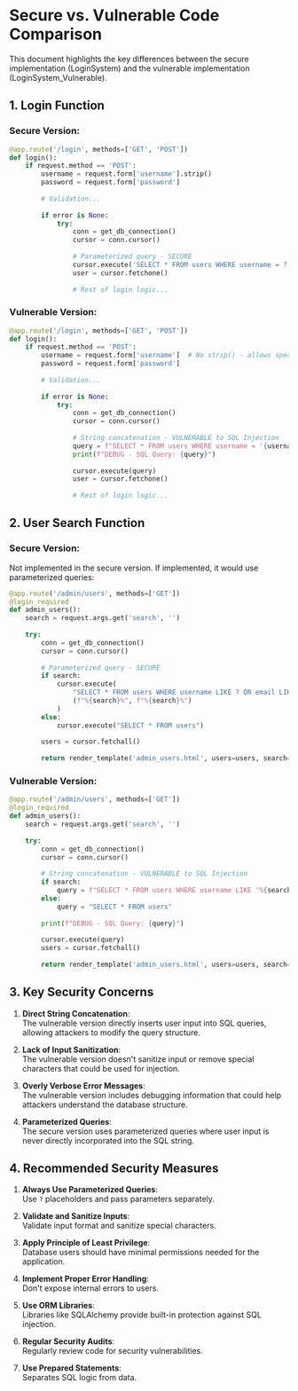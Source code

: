 # Secure vs. Vulnerable Code Comparison

This document highlights the key differences between the secure implementation (LoginSystem) and the vulnerable implementation (LoginSystem_Vulnerable).

## 1. Login Function

### Secure Version:
```python
@app.route('/login', methods=['GET', 'POST'])
def login():
    if request.method == 'POST':
        username = request.form['username'].strip()
        password = request.form['password']
        
        # Validation...
        
        if error is None:
            try:
                conn = get_db_connection()
                cursor = conn.cursor()
                
                # Parameterized query - SECURE
                cursor.execute('SELECT * FROM users WHERE username = ?', (username,))
                user = cursor.fetchone()
                
                # Rest of login logic...
```

### Vulnerable Version:
```python
@app.route('/login', methods=['GET', 'POST'])
def login():
    if request.method == 'POST':
        username = request.form['username']  # No strip() - allows special characters
        password = request.form['password']
        
        # Validation...
        
        if error is None:
            try:
                conn = get_db_connection()
                cursor = conn.cursor()
                
                # String concatenation - VULNERABLE to SQL Injection
                query = f"SELECT * FROM users WHERE username = '{username}'"
                print(f"DEBUG - SQL Query: {query}")
                
                cursor.execute(query)
                user = cursor.fetchone()
                
                # Rest of login logic...
```

## 2. User Search Function

### Secure Version:
Not implemented in the secure version. If implemented, it would use parameterized queries:

```python
@app.route('/admin/users', methods=['GET'])
@login_required
def admin_users():
    search = request.args.get('search', '')
    
    try:
        conn = get_db_connection()
        cursor = conn.cursor()
        
        # Parameterized query - SECURE
        if search:
            cursor.execute(
                "SELECT * FROM users WHERE username LIKE ? OR email LIKE ?", 
                (f"%{search}%", f"%{search}%")
            )
        else:
            cursor.execute("SELECT * FROM users")
            
        users = cursor.fetchall()
        
        return render_template('admin_users.html', users=users, search=search)
```

### Vulnerable Version:
```python
@app.route('/admin/users', methods=['GET'])
@login_required
def admin_users():
    search = request.args.get('search', '')
    
    try:
        conn = get_db_connection()
        cursor = conn.cursor()
        
        # String concatenation - VULNERABLE to SQL Injection
        if search:
            query = f"SELECT * FROM users WHERE username LIKE '%{search}%' OR email LIKE '%{search}%'"
        else:
            query = "SELECT * FROM users"
            
        print(f"DEBUG - SQL Query: {query}")
        
        cursor.execute(query)
        users = cursor.fetchall()
        
        return render_template('admin_users.html', users=users, search=search)
```

## 3. Key Security Concerns

1. **Direct String Concatenation**:  
   The vulnerable version directly inserts user input into SQL queries, allowing attackers to modify the query structure.

2. **Lack of Input Sanitization**:  
   The vulnerable version doesn't sanitize input or remove special characters that could be used for injection.

3. **Overly Verbose Error Messages**:  
   The vulnerable version includes debugging information that could help attackers understand the database structure.

4. **Parameterized Queries**:  
   The secure version uses parameterized queries where user input is never directly incorporated into the SQL string.

## 4. Recommended Security Measures

1. **Always Use Parameterized Queries**:  
   Use `?` placeholders and pass parameters separately.

2. **Validate and Sanitize Inputs**:  
   Validate input format and sanitize special characters.

3. **Apply Principle of Least Privilege**:  
   Database users should have minimal permissions needed for the application.

4. **Implement Proper Error Handling**:  
   Don't expose internal errors to users.

5. **Use ORM Libraries**:  
   Libraries like SQLAlchemy provide built-in protection against SQL injection.

6. **Regular Security Audits**:  
   Regularly review code for security vulnerabilities.

7. **Use Prepared Statements**:  
   Separates SQL logic from data.
